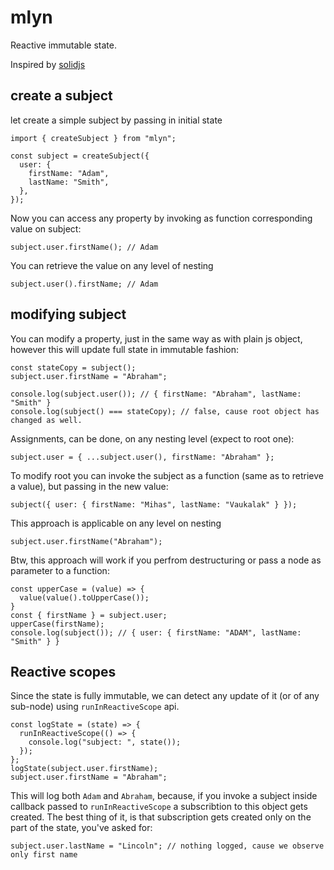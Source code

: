 # mlyn

Reactive immutable state.

Inspired by [solidjs](https://github.com/solidjs/solid)

## create a subject

let create a simple subject by passing in initial state
```
import { createSubject } from "mlyn";

const subject = createSubject({
  user: {
    firstName: "Adam",
    lastName: "Smith",
  },
});
```
Now you can access any property by invoking as function corresponding value on subject:
```
subject.user.firstName(); // Adam
```
You can retrieve the value on any level of nesting
```
subject.user().firstName; // Adam
```

## modifying subject

You can modify a property, just in the same way as with plain js object, however this will update full state in immutable fashion:
```
const stateCopy = subject();
subject.user.firstName = "Abraham";

console.log(subject.user()); // { firstName: "Abraham", lastName: "Smith" }
console.log(subject() === stateCopy); // false, cause root object has changed as well.
```
Assignments, can be done, on any nesting level (expect to root one):
```
subject.user = { ...subject.user(), firstName: "Abraham" };
```
To modify root you can invoke the subject as a function (same as to retrieve a value), but passing in the new value:
```
subject({ user: { firstName: "Mihas", lastName: "Vaukalak" } });
```
This approach is applicable on any level on nesting
```
subject.user.firstName("Abraham");
```
Btw, this approach will work if you perfrom destructuring or pass a node as parameter to a function:
```
const upperCase = (value) => {
  value(value().toUpperCase());
}
const { firstName } = subject.user;
upperCase(firstName);
console.log(subject()); // { user: { firstName: "ADAM", lastName: "Smith" } }
```

## Reactive scopes

Since the state is fully immutable, we can detect any update of it (or of any sub-node) using `runInReactiveScope` api. 
```
const logState = (state) => {
  runInReactiveScope(() => {
    console.log("subject: ", state());
  });
};
logState(subject.user.firstName);
subject.user.firstName = "Abraham";
```
This will log both `Adam` and `Abraham`, because, if you invoke a subject inside callback passed to `runInReactiveScope` a subscribtion to this object gets created. The best thing of it, is that subscription gets created only on the part of the state, you've asked for:
```
subject.user.lastName = "Lincoln"; // nothing logged, cause we observe only first name
```
